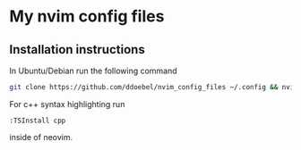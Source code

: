 # My nvim config files

## Installation instructions
In Ubuntu/Debian run the following command 
``` bash
git clone https://github.com/ddoebel/nvim_config_files ~/.config && nvim
```
For c++ syntax highlighting run 
```
:TSInstall cpp
```
inside of neovim. 
